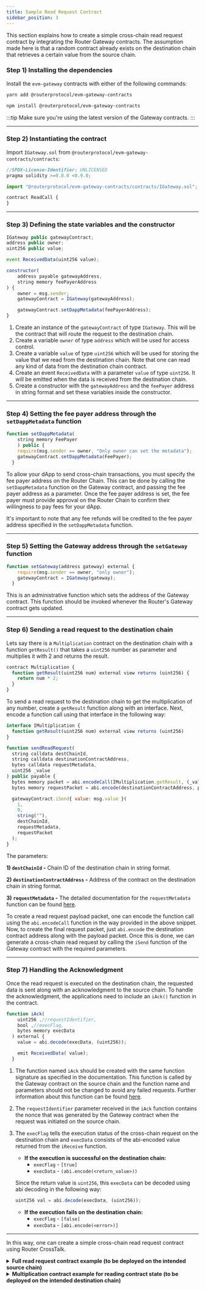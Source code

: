 ```yaml
---
title: Sample Read Request Contract
sidebar_position: 3
---
```


This section explains how to create a simple cross-chain read request contract by integrating the Router Gateway contracts. The assumption made here is that a random contract already exists on the destination chain that retrieves a certain value from the source chain.

### Step 1) Installing the dependencies

Install the `evm-gateway` contracts with either of the following commands:
```bash
yarn add @routerprotocol/evm-gateway-contracts
```

```bash
npm install @routerprotocol/evm-gateway-contracts
```

:::tip
Make sure you're using the latest version of the Gateway contracts.
:::

-------

### Step 2) Instantiating the contract

Import `IGateway.sol` from `@routerprotocol/evm-gateway-contracts/contracts`:

```javascript
//SPDX-License-Identifier: UNLICENSED
pragma solidity >=0.8.0 <0.9.0;

import "@routerprotocol/evm-gateway-contracts/contracts/IGateway.sol";

contract ReadCall {
}
```

------
### Step 3) Defining the state variables and the constructor

```javascript
IGateway public gatewayContract;
address public owner;
uint256 public value;

event ReceivedData(uint256 value);

constructor(
    address payable gatewayAddress,
    string memory feePayerAddress
) {
    owner = msg.sender;
    gatewayContract = IGateway(gatewayAddress);

    gatewayContract.setDappMetadata(feePayerAddress);
}
```

1. Create an instance of the `gatewayContract` of type `IGateway`. This will be the contract that will route the request to the destination chain.
2. Create a variable `owner` of type `address` which will be used for access control.
3. Create a variable `value` of type `uint256` which will be used for storing the value that we read from the destination chain. Note that one can read any kind of data from the destination chain contract. 
4. Create an event `ReceivedData` with a parameter `value` of type `uint256`. It will be emitted when the data is received from the destination chain.
5. Create a constructor with the `gatewayAddress` and the `feePayer` address in string format and set these variables inside the constructor.

-----

### Step 4) Setting the fee payer address through the `setDappMetadata` function

```javascript
function setDappMetadata(
    string memory FeePayer
    ) public {
    require(msg.sender == owner, "Only owner can set the metadata");
    gatewayContract.setDappMetadata(FeePayer);
  }
```

To allow your dApp to send cross-chain transactions, you must specify the fee payer address on the Router Chain. This can be done by calling the `setDappMetadata` function on the Gateway contract, and passing the fee payer address as a parameter. Once the fee payer address is set, the fee payer must provide approval on the Router Chain to confirm their willingness to pay fees for your dApp.

It's important to note that any fee refunds will be credited to the fee payer address specified in the `setDappMetadata` function.

-----

### Step 5) Setting the Gateway address through the `setGateway` function

```javascript
function setGateway(address gateway) external {
    require(msg.sender == owner, "only owner");
    gatewayContract = IGateway(gateway);
  }
```

This is an administrative function which sets the address of the Gateway contract. This function should be invoked whenever the Router's Gateway contract gets updated.


---

### Step 6) Sending a read request to the destination chain

Lets say there is a `Multiplication` contract on the destination chain with a function `getResult()` that takes a `uint256` number as parameter and multiplies it with 2 and returns the result.

```javascript
contract Multiplication {
  function getResult(uint256 num) external view returns (uint256) {
    return num * 2;
  }
}
```

To send a read request to the destination chain to get the multiplication of any number, create a `getResult` function along with an interface.
Next, encode a function call using that interface in the following way:

```javascript
interface IMultiplication {
  function getResult(uint256 num) external view returns (uint256)
}
```

```javascript
function sendReadRequest(
  string calldata destChainId,
  string calldata destinationContractAddress,
  bytes calldata requestMetadata,
  uint256 _value
) public payable {
  bytes memory packet = abi.encodeCall(IMultiplication.getResult, (_value));
  bytes memory requestPacket = abi.encode(destinationContractAddress, packet);

  gatewayContract.iSend{ value: msg.value }(
    1,
    0,
    string(""),
    destChainId,
    requestMetadata,
    requestPacket
  );
}
```

The parameters:

**1) `destChainId` -** Chain ID of the destination chain in string format.

**2) `destinationContractAddress` -** Address of the contract on the destination chain in string format.

**3) `requestMetadata` -** The detailed documentation for the `requestMetadata` function can be found [here](../iDapp-functions/iSend#5-requestmetadata).
  

To create a read request payload packet, one can encode the function call using the `abi.encodeCall` function in the way provided in the above snippet. Now, to create the final request packet, just `abi.encode` the destination contract address along with the payload packet. Once this is done, we can generate a cross-chain read request by calling the `iSend` function of the Gateway contract with the required parameters. 

-----

### Step 7) Handling the Acknowledgment

Once the read request is executed on the destination chain, the requested data is sent along with an acknowledgment to the source chain. To handle the acknowledgment, the applications need to include an `iAck()` function in the contract.

```javascript
function iAck(
    uint256 ,//requestIdentifier,
    bool ,//execFlag,
    bytes memory execData
  ) external {
    value = abi.decode(execData, (uint256));

    emit ReceivedData( value);
  }
```

1. The function named `iAck` should be created with the same function signature as specified in the documentation. This function is called by the Gateway contract on the source chain and the function name and parameters should not be changed to avoid any failed requests. Further information about this function can be found [here](../iDapp-functions/iAck).
2. The `requestIdentifier` parameter received in the `iAck` function contains the nonce that was generated by the Gateway contract when the request was initiated on the source chain.
3. The `execFlag` tells the execution status of the cross-chain request on the destination chain and `execData` consists of the abi-encoded value returned from the `iReceive` function.

   - **If the execution is successful on the destination chain:**  
      - `execFlag` - `[true]`
      - `execData` - `(abi.encode(<return_value>))`

    Since the return value is `uint256`, this `execData` can be decoded using abi decoding in the following way:

      ```javascript
      uint256 val = abi.decode(execData, (uint256));
      ```

   - **If the execution fails on the destination chain:**
      - `execFlag` - `[false]`
      - `execData` - `[abi.encode(<error>)]`

-----

In this way, one can create a simple cross-chain read request contract using Router CrossTalk.

<details>
<summary><b>Full read request contract example (to be deployed on the intended source chain)</b></summary>

```javascript
//SPDX-License-Identifier: UNLICENSED

pragma solidity ^0.8.10;

import "@routerprotocol/evm-gateway-contracts/contracts/IGateway.sol";

interface IMultiplication {
  function getResult(uint256 num) external view returns (uint256);
}

contract ReadCall {
    IGateway public gatewayContract;
    address public owner;
    uint256 public value;

    event ReceivedData( uint256 value);

    constructor(
        address payable gatewayAddress,
        string memory feePayerAddress
    ) {
        owner = msg.sender;
        gatewayContract = IGateway(gatewayAddress);

        gatewayContract.setDappMetadata(feePayerAddress);
    }

    /// @notice function to set the fee payer address on Router Chain.
    /// @param feePayerAddress address of the fee payer on Router Chain.
    function setDappMetadata(string memory feePayerAddress) external {
        require(msg.sender == owner, "only owner");
        gatewayContract.setDappMetadata(feePayerAddress);
    }

    /// @notice function to set the Router Gateway Contract.
    /// @param gateway address of the Gateway contract.
    function setGateway(address gateway) external {
        require(msg.sender == owner, "only owner");
        gatewayContract = IGateway(gateway);
    }

    /// @notice function to get the request metadata to be used while initiating cross-chain request
    /// @return requestMetadata abi-encoded metadata according to source and destination chains
    function getRequestMetadata(
      uint64 destGasLimit,
      uint64 destGasPrice,
      uint64 ackGasLimit,
      uint64 ackGasPrice,
      uint128 relayerFees,
      uint8 ackType,
      bool isReadCall,
      bytes memory asmAddress
      ) public pure returns (bytes memory) {
      bytes memory requestMetadata = abi.encodePacked(
          destGasLimit,
          destGasPrice,
          ackGasLimit,
          ackGasPrice,
          relayerFees,
          ackType,
          isReadCall,
          asmAddress
      );
      return requestMetadata;
    }

    function sendReadRequest(
        string calldata destChainId,
        string calldata destinationContractAddress,
        bytes calldata requestMetadata,
        uint256 _value
    ) public payable {
        bytes memory packet = abi.encodeCall(IMultiplication.getResult, (_value));
        bytes memory requestPacket = abi.encode(destinationContractAddress, packet);

        gatewayContract.iSend{ value: msg.value }(
          1,
          0,
          string(""),
          destChainId,
          requestMetadata,
          requestPacket
        );
    }

    function iAck(
      uint256 ,//requestIdentifier,
      bool ,//execFlag,
      bytes memory execData
    ) external {
      value = abi.decode(execData, (uint256));

      emit ReceivedData( value);
    }
}

```

</details>

<details>
<summary><b>Multiplication contract example for reading contract state (to be deployed on the intended destination chain)</b></summary>

```javascript
//SPDX-License-Identifier: UNLICENSED

pragma solidity ^0.8.10;
import "./IMultiplication.sol";

contract Multiplication {
    function getResult(uint256 num) external view returns (uint256) {
      return num * 2;
    }
}
```

</details>
